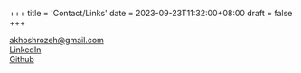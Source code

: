 +++
title = 'Contact/Links'
date = 2023-09-23T11:32:00+08:00
draft = false
+++

akhoshrozeh@gmail.com\
[LinkedIn](https://www.linkedin.com/in/akhoshrozeh)\
[Github](https://www.github.com/akhoshrozeh)
